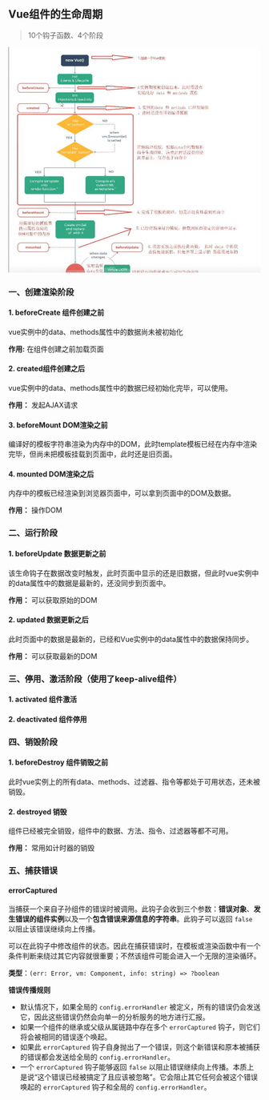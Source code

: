 ## Vue组件的生命周期

> 10个钩子函数、4个阶段

![](../../../assets/vue3/vue生命周期.jpg)

### 一、创建渲染阶段

#### 1. beforeCreate 组件创建之前

vue实例中的data、methods属性中的数据尚未被初始化

**作用:** 在组件创建之前加载页面

#### 2. created组件创建之后

vue实例中的data、methods属性中的数据已经初始化完毕，可以使用。

**作用：** 发起AJAX请求

#### 3. beforeMount DOM渲染之前

编译好的模板字符串渲染为内存中的DOM，此时template模板已经在内存中渲染完毕，但尚未把模板挂载到页面中，此时还是旧页面。

#### 4. mounted DOM渲染之后

内存中的模板已经渲染到浏览器页面中，可以拿到页面中的DOM及数据。

**作用：** 操作DOM

### 二、运行阶段

#### 1. beforeUpdate 数据更新之前

该生命钩子在数据改变时触发，此时页面中显示的还是旧数据，但此时vue实例中的data属性中的数据是最新的，还没同步到页面中。

**作用：** 可以获取原始的DOM

#### 2. updated 数据更新之后

此时页面中的数据是最新的，已经和Vue实例中的data属性中的数据保持同步。

**作用：** 可以获取最新的DOM

### 三、停用、激活阶段（使用了keep-alive组件）

#### 1. activated 组件激活

#### 2. deactivated 组件停用

### 四、销毁阶段

#### 1. beforeDestroy 组件销毁之前

此时vue实例上的所有data、methods、过滤器、指令等都处于可用状态，还未被销毁。

#### 2. destroyed 销毁

组件已经被完全销毁，组件中的数据、方法、指令、过滤器等都不可用。

**作用：** 常用如计时器的销毁

### 五、捕获错误

#### errorCaptured

当捕获一个来自子孙组件的错误时被调用。此钩子会收到三个参数：**错误对象**、**发生错误的组件实例**以及一个**包含错误来源信息的字符串**。此钩子可以返回 `false` 以阻止该错误继续向上传播。

可以在此钩子中修改组件的状态。因此在捕获错误时，在模板或渲染函数中有一个条件判断来绕过其它内容就很重要；不然该组件可能会进入一个无限的渲染循环。

**类型**：`(err: Error, vm: Component, info: string) => ?boolean`

**错误传播规则**

- 默认情况下，如果全局的 `config.errorHandler` 被定义，所有的错误仍会发送它，因此这些错误仍然会向单一的分析服务的地方进行汇报。
- 如果一个组件的继承或父级从属链路中存在多个 `errorCaptured` 钩子，则它们将会被相同的错误逐个唤起。
- 如果此 `errorCaptured` 钩子自身抛出了一个错误，则这个新错误和原本被捕获的错误都会发送给全局的 `config.errorHandler`。
- 一个 `errorCaptured` 钩子能够返回 `false` 以阻止错误继续向上传播。本质上是说“这个错误已经被搞定了且应该被忽略”。它会阻止其它任何会被这个错误唤起的 `errorCaptured` 钩子和全局的 `config.errorHandler`。